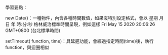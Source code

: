 
學習要點：

new Date()：一種物件，內含各種時間數值，如果沒特別設定格式，會以
星期 月 日 年 時:分:秒 格林威治標準時間呈現，例如這樣
Fri May 15 2020 20:06:26 GMT+0800 (台北標準時間)

setTimeout( function, time)：具延遲功能，會經過指定時間(time)後，執行function，與迴圈相似
